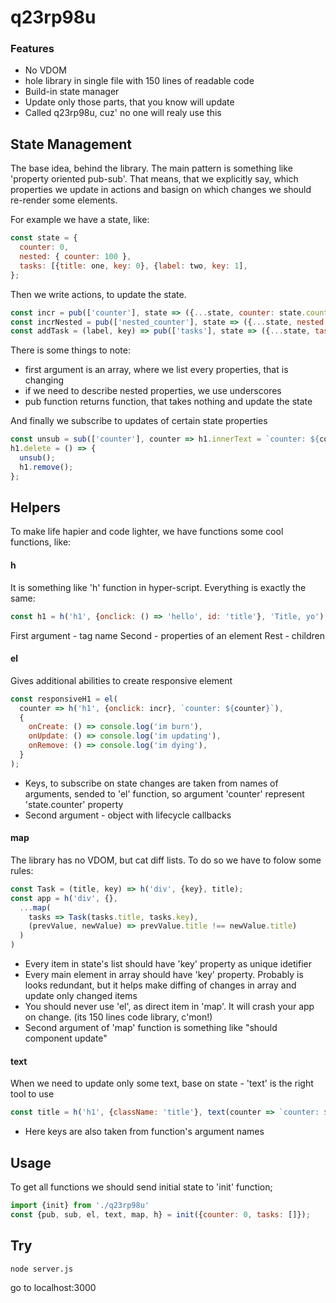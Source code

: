 # q23rp98u
### Features
- No VDOM
- hole library in single file with 150 lines of readable code
- Build-in state manager
- Update only those parts, that you know will update
- Called q23rp98u, cuz' no one will realy use this
## State Management
The base idea, behind the library. The main pattern is something like 'property oriented pub-sub'. That means, that we explicitly say, which properties we update in actions and basign on which changes we should re-render some elements.

For example we have a state, like:
````javascript
const state = {
  counter: 0,
  nested: { counter: 100 },
  tasks: [{title: one, key: 0}, {label: two, key: 1],
};
````
Then we write actions, to update the state.
````javascript
const incr = pub(['counter'], state => ({...state, counter: state.counter + 1}));
const incrNested = pub(['nested_counter'], state => ({...state, nested: { counter: state.nested.counter + 1}}));
const addTask = (label, key) => pub(['tasks'], state => ({...state, tasks: state.tasks.concat([{label, key}])}))();
````
There is some things to note:
* first argument is an array, where we list every properties, that is changing
* if we need to describe nested properties, we use underscores
* pub function returns function, that takes nothing and update the state

And finally we subscribe to updates of certain state properties
````javascript
const unsub = sub(['counter'], counter => h1.innerText = `counter: ${counter}`);
h1.delete = () => {
  unsub();
  h1.remove();
};
````
## Helpers
To make life hapier and code lighter, we have functions some cool functions, like:
#### h
It is something like 'h' function in hyper-script. Everything is exactly the same:
````javascript
const h1 = h('h1', {onclick: () => 'hello', id: 'title'}, 'Title, yo');
````
First argument - tag name
Second - properties of an element
Rest - children
#### el
Gives additional abilities to create responsive element
````javascript
const responsiveH1 = el(
  counter => h('h1', {onclick: incr}, `counter: ${counter}`),
  {
    onCreate: () => console.log('im burn'), 
    onUpdate: () => console.log('im updating'), 
    onRemove: () => console.log('im dying'),
  }
);
````
* Keys, to subscribe on state changes are taken from names of arguments, sended to 'el' function, so argument 'counter' represent 'state.counter' property
* Second argument - object with lifecycle callbacks
#### map
The library has no VDOM, but cat diff lists. To do so we have to folow some rules:
````javascript
const Task = (title, key) => h('div', {key}, title);
const app = h('div', {},
  ...map(
    tasks => Task(tasks.title, tasks.key), 
    (prevValue, newValue) => prevValue.title !== newValue.title)
  )
)
````
* Every item in state's list should have 'key' property as unique idetifier
* Every main element in array should have 'key' property. Probably is looks redundant, but it helps make diffing of changes in array and update only changed items
* You should never use 'el', as direct item in 'map'. It will crash your app on change. (its 150 lines code library, c'mon!)
* Second argument of 'map' function is something like "should component update"
#### text
When we need to update only some text, base on state - 'text' is the right tool to use
````javascript
const title = h('h1', {className: 'title'}, text(counter => `counter: ${counter}`));
````
* Here keys are also taken from function's argument names

## Usage
To get all functions we should send initial state to 'init' function;
````javascript
import {init} from './q23rp98u'
const {pub, sub, el, text, map, h} = init({counter: 0, tasks: []});
````

## Try
````
node server.js
````
go to localhost:3000
